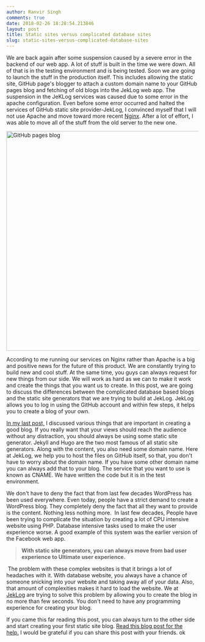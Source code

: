 ```yaml
---
author: Ranvir Singh
comments: true
date: 2018-02-26 18:28:54.213846
layout: post
title: Static sites versus complicated database sites
slug: static-sites-versus-complicated-database-sites
---
```

We are back again after some suspension caused by a severe&nbsp;error in the backend of our web app. A lot of stuff is built in the time we were down. All of that is in the testing&nbsp;environment and is being tested. Soon we are going to launch the stuff in the production itself. This includes allowing the static site, GitHub page's blogger to attach a custom domain name to your GitHub pages blog and fetching of old blogs into the JekLog web app. The suspension in the JeKLog services was caused due to some error in the apache configuration. Even before some error occurred and halted the services of GitHub static site provider-JekLog, I convinced myself that I will not use Apache and move toward more recent [Nginx](http://blog.ranvirsingh.me/how-to-install-nginx-in-ubuntu/). After a lot of effort, I was able to move all of the stuff from the old server to the new one.

<img alt="GitHub pages blog" src="https://i.imgur.com/Ay7WoeR.jpg" style="height:576px; width:960px"/>

According to me running our services on Nginx rather than Apache is a big and positive news for the future of this product. We are constantly trying to build new and cool stuff. At the same time, you guys can always request for new things from our side. We will work as hard as we can to make it work and create the things that you want us to create. In this post, we are going to discuss the differences between the&nbsp;complicated database based blogs and the static site generators that we are trying to build at JekLog. JekLog allows you to log in using the GitHub account and within few steps, it helps you to create a blog of your own.&nbsp;

[In my last post,](http://blog.jeklog.com/how-to-create-a-free-blog-using-github-pages-and-jekyll-with-jeklog/)&nbsp;I discussed various things that are important in creating a good blog. If you really want that your views should reach the audience without any distraction, you should always be using some static site generator. Jekyll and Hugo are the two most famous of all static site generators. Along with the content, you also need some domain name. Here at JekLog, we help you to host the files on GitHub itself, so that, you don't have to worry about the domain name. If you have some other domain name you can always add that to your blog. The service that you want to use is known as CNAME. We have written the code but it is in the test environment.

We don't have to deny the fact that from last few decades WordPress has been used everywhere. Even today, people have a strict demand to create a WordPress blog. They completely deny the fact that all they want to provide is the content. Nothing less nothing more.&nbsp; In last few decades, People have been trying to complicate the situation by creating a lot of CPU intensive website using PHP. Database intensive tasks used to make the user experience worse. A good example of this system was the earlier version of the Facebook web app.&nbsp;

>  
> __With static site generators, you can always move from bad user experience to Ultimate user experience.&nbsp;__
> 

&nbsp;The problem with these complex websites is that it brings a lot of headaches with it. With database website, you always have a chance of someone snicking into your website and taking away all of your data. Also, that amount of complexities makes it hard to load the website. We at [JekLog](http://jeklog.com)&nbsp;are trying to solve this problem by allowing you to create the blog in no more than few seconds. You don't need to have any programming experience for creating your blog.

If you came this far reading this post, you can always turn to the other side and start creating your first static site blog. [Read this blog post for the help.](http://blog.jeklog.com/how-to-create-a-free-blog-using-github-pages-and-jekyll-with-jeklog/)&nbsp;I would be grateful if you can share this post with your friends. ok